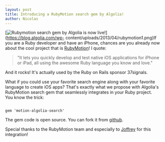 ```yaml
---
layout: post
title: Introducing a RubyMotion search gem by Algolia!
author: Nicolas
---
```


[![Rubymotion search gem by Algolia is now
live!][1]](https://blog.algolia.com/wp-
content/uploads/2013/04/rubymotion1.png)If you are a Ruby developer and have
an iPhone, chances are you already now about the cool project that is
[RubyMotion][2]! I quote:

> "It lets you quickly develop and test native iOS applications for iPhone or
iPad, all using the awesome Ruby language you know and love."

And it rocks! It's actually used by the Ruby on Rails sponsor 37signals.

What if you could use your favorite search engine along with your favorite
language to create iOS apps? That's exactly what we propose with Algolia's
RubyMotion search gem that seamlessly integrates in your Ruby project. You
know the trick:

    
     
    gem 'motion-algolia-search'
    

The gem code is open source. You can fork it from
[github][3].

Special thanks to the RubyMotion team and especially to
[Joffrey][4] for this integration!


[1]: /algoliasearch-jekyll-hyde/assets/rubymotion1-270x300.png
[2]: http://www.rubymotion.com/
[3]: https://github.com/algolia/motion-algolia-search
[4]: https://twitter.com/joffreyjaffeux
